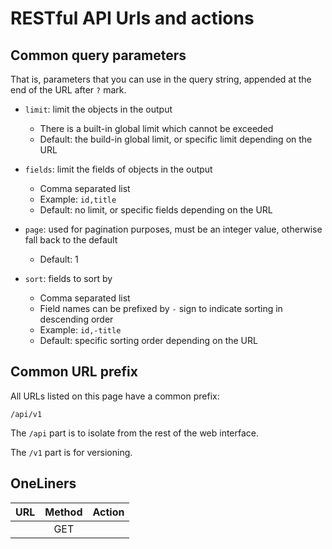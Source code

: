 RESTful API Urls and actions
============================

Common query parameters
-----------------------

That is, parameters that you can use in the query string,
appended at the end of the URL after `?` mark.

- `limit`: limit the objects in the output
  + There is a built-in global limit which cannot be exceeded
  + Default: the build-in global limit, or specific limit depending on the URL

- `fields`: limit the fields of objects in the output
  + Comma separated list
  + Example: `id,title`
  + Default: no limit, or specific fields depending on the URL

- `page`: used for pagination purposes, must be an integer value, otherwise fall back to the default
  + Default: 1

- `sort`: fields to sort by
  + Comma separated list
  + Field names can be prefixed by `-` sign to indicate sorting in descending order
  + Example: `id,-title`
  + Default: specific sorting order depending on the URL

Common URL prefix
-----------------

All URLs listed on this page have a common prefix:

    /api/v1

The `/api` part is to isolate from the rest of the web interface.

The `/v1` part is for versioning.

OneLiners
---------

| URL           | Method | Action  | 
| ------------- |:------:|---------|
| | GET | |

